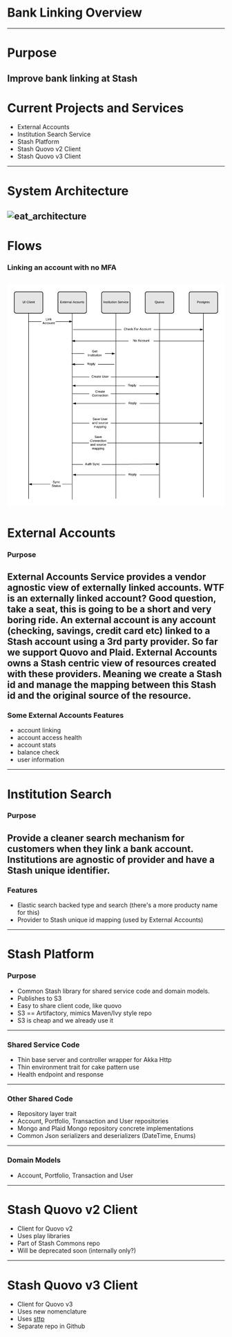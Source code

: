 # Bank Linking Overview
---

# Purpose
Improve bank linking at Stash
---

# Current Projects and Services

* External Accounts
* Institution Search Service
* Stash Platform
* Stash Quovo v2 Client
* Stash Quovo v3 Client
---

# System Architecture

![eat_architecture](assests/eat_system_architecture.png)
---

# Flows

### Linking an account with no MFA

![good_sync](assets/good_sync_flow.png)
---

# External Accounts

### Purpose

External Accounts Service provides a vendor agnostic view of externally linked accounts. WTF is an externally linked account? Good question, take a seat, this is going to be a short and very boring ride. An external account is any account (checking, savings, credit card etc) linked to a Stash account using a 3rd party provider. So far we support Quovo and Plaid. External Accounts owns a Stash centric view of resources created with these providers. Meaning we create a Stash id and manage the mapping between this Stash id and the original source of the resource.
---

### Some External Accounts Features

* account linking
* account access health
* account stats
* balance check
* user information
---

# Institution Search

### Purpose

Provide a cleaner search mechanism for customers when they link a bank account. Institutions are agnostic of provider and have a Stash unique identifier. 
---

### Features

* Elastic search backed type and search (there's a more producty name for this)
* Provider to Stash unique id mapping (used by External Accounts)
---

# Stash Platform

### Purpose

* Common Stash library for shared service code and domain models.
* Publishes to S3
* Easy to share client code, like quovo
* S3 == Artifactory, mimics Maven/Ivy style repo
* S3 is cheap and we already use it
---

### Shared Service Code

* Thin base server and controller wrapper for Akka Http
* Thin environment trait for cake pattern use
* Health endpoint and response
---

### Other Shared Code

* Repository layer trait
* Account, Portfolio, Transaction and User repositories
* Mongo and Plaid Mongo repository concrete implementations
* Common Json serializers and deserializers (DateTime, Enums)
---

### Domain Models

* Account, Portfolio, Transaction and User
---

# Stash Quovo v2 Client

* Client for Quovo v2
* Uses play libraries
* Part of Stash Commons repo
* Will be deprecated soon (internally only?)
---

# Stash Quovo v3 Client

* Client for Quovo v3
* Uses new nomenclature
* Uses [sttp](https://github.com/softwaremill/sttp)
* Separate repo in Github